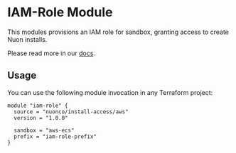 # IAM-Role Module

This modules provisions an IAM role for sandbox, granting access to create Nuon installs.

Please read more in our [docs](https://docs.nuon.co/guides/install-access-permissions).

## Usage

You can use the following module invocation in any Terraform project:

```hcl
module "iam-role" {
  source = "nuonco/install-access/aws"
  version = "1.0.0"

  sandbox = "aws-ecs"
  prefix = "iam-role-prefix"
}
```
